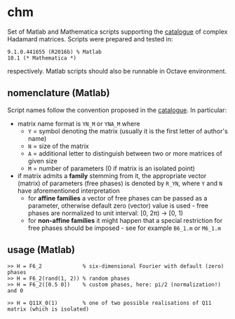 # chm

Set of Matlab and Mathematica scripts supporting the [catalogue](http://chaos.if.uj.edu.pl/~karol/hadamard/) of complex Hadamard matrices. Scripts were prepared and tested in:
```
9.1.0.441655 (R2016b) % Matlab
10.1 (* Mathematica *)
```
respectively. Matlab scripts should also be runnable in Octave environment.

## nomenclature (Matlab)

Script names follow the convention proposed in the [catalogue](http://chaos.if.uj.edu.pl/~karol/hadamard/?q=theory#notation). In particular:
- matrix name format is `YN_M` or `YNA_M` where
  - `Y` = symbol denoting the matrix (usually it is the first letter of author's name)
  - `N` = size of the matrix
  - `A` = additional letter to distinguish between two or more matrices of given size
  - `M` = number of parameters (0 if matrix is an isolated point)
- if matrix admits a **family** stemming from it, the appropriate vector (matrix) of parameters (free phases) is denoted by `R_YN`, where `Y` and `N` have aforementioned interpretation
  - for **affine families** a vector of free phases can be passed as a parameter, otherwise default zero (vector) value is used - free phases are normalized to unit interval: [0, 2&pi;) &rarr; [0, 1)
  - for **non-affine families** it might happen that a special restriction for free phases should be imposed - see for example `B6_1.m` or `M6_1.m`

## usage (Matlab)
```
>> H = F6_2             % six-dimensional Fourier with default (zero) phases
>> H = F6_2(rand(1, 2)) % random phases
>> H = F6_2([0.5 0])    % custom phases, here: pi/2 (normalization!) and 0

>> H = Q11X_0(1)        % one of two possible realisations of Q11 matrix (which is isolated)
```
